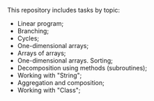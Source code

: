 This repository includes tasks by topic:
- Linear program;
- Branching;
- Cycles;
- One-dimensional arrays;
- Arrays of arrays;
- One-dimensional arrays. Sorting;
- Decomposition using methods (subroutines);
- Working with "String";
- Aggregation and composition;
- Working with "Class";
